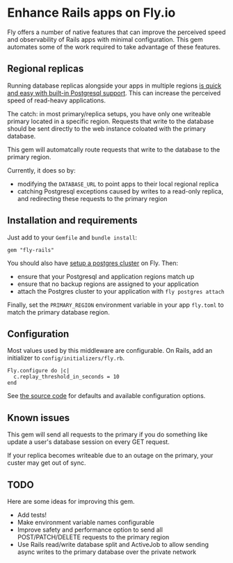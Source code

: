 # Enhance Rails apps on Fly.io

Fly offers a number of native features that can improve the perceived speed and observability of Rails apps with minimal configuration. This gem automates some of the work required to take advantage of these features.

## Regional replicas 

Running database replicas alongside your apps in multiple regions [is quick and easy with built-in Postgresql support](https://fly.io/docs/getting-started/multi-region-databases/). This can increase the perceived speed of read-heavy applications.

The catch: in most primary/replica setups, you have only one writeable primary located in a specific region. Requests that write to the database should be sent directly to the web instance coloated with the primary database.

This gem will automatcally route requests that write to the database to the primary region.

Currently, it does so by:

* modifying the `DATABASE_URL` to point apps to their local regional replica
* catching Postgresql exceptions caused by writes to a read-only replica, and redirecting these requests to the primary region

## Installation and requirements

Just add to your `Gemfile` and `bundle install`:

`gem "fly-rails"`

You should also have [setup a postgres cluster](https://fly.io/docs/getting-started/multi-region-databases/) on Fly. Then:

* ensure that your Postgresql and application regions match up
* ensure that no backup regions are assigned to your application
* attach the Postgres cluster to your application with `fly postgres attach`

Finally, set the `PRIMARY_REGION` environment variable in your app `fly.toml` to match the primary database region.

##  Configuration

Most values used by this middleware are configurable. On Rails, add an initializer to `config/initializers/fly.rb`.

```
Fly.configure do |c|
  c.replay_threshold_in_seconds = 10
end
```

See [the source code](https://github.com/soupedup/fly-rails/blob/main/lib/fly-rails/configuration.rb) for defaults and available configuration options.
## Known issues

This gem will send all requests to the primary if you do something like update a user's database session on every GET request.

If your replica becomes writeable due to an outage on the primary, your custer may get out of sync.

## TODO

Here are some ideas for improving this gem.

* Add tests!
* Make environment variable names configurable
* Improve safety and performance option to send all POST/PATCH/DELETE requests to the primary region
* Use Rails read/write database split and ActiveJob to allow sending async writes to the primary database over the private network
